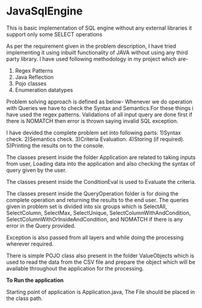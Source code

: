 # JavaSqlEngine
This is basic implementation of SQL engine without any external libraries it support only some SELECT operations

As per the requirement given in the problem description, I have tried implementing it using inbuilt functionality of JAVA without using any third party library.
I have used following methodology in my project which are-
1) Regex Patterns
2) Java Reflection 
3) Pojo classes
4) Enumeration datatypes

Problem solving approach is defined as below-
Whenever we do operation with Queries we have to check the Syntax and Semantics.For these things i have used the regex patterns. Validations of all input query are done first if there is NOMATCH then error is thrown saying invalid SQL exception.

I have devided the complete problem set into following parts:
1)Syntax check.
2)Semantics check.
3)Criteria Evaluation.
4)Storing (if required).
5)Printing the results on to the console.

The classes present inside the folder Application are related to taking inputs from user, Loading data into the application and also checking the syntax of query given by the user.

The classes present inside the ConditionEval is used to Evaluate the criteria.

The classes present inside the QueryOperation folder is for doing the complete operation and returning the results to the end user. The queries given in problem set is divided into six groups which is SelectAll, SelectColumn, SelectMax, SelectUnique, SelectColumnWithAndCondition, SelectColumnWithOrInsideAndCondition, and NOMATCH if there is any error in the Query provided.

Exception is also passed from all layers and while doing the processing wherever required.

There is simple POJO class also present in the folder ValueObjects which is used to read the data from the CSV file and prepare the object which will be available throughout the application for the processing.

<b>To Run the application </b>

Starting point of application is Application.java, The File should be placed in the class path.


